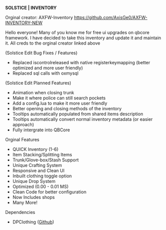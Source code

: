 **SOLSTICE | INVENTORY**

Orginal creator: AXFW-Inventory https://github.com/AxisGe0/AXFW-INVENTORY-NEW

Hello everyone! Many of you know me for free ui upgrades on qbcore framework. I have decided to take this inventory and update it and maintain it. All creds to the orginal creator linked above

(Solstice Edit Bug Fixes / Features)
* Replaced iscontrolreleased with native registerkeymapping (better optimized and more user friendly)
* Replaced sql calls with oxmysql

(Solstice Edit Planned Features)
* Animation when closing trunk
* Make it where police can still search pockets
* Add a config.lua to make it more user friendly
* Better opening and closing methods of the inventory
* Tooltips automatically populated from shared items description
* Tooltips automatically convert normal inventory metadata (or easier approach)
* Fully intergrate into QBCore

Orginal Features

* QUICK Inventory (1-6)
* Item Stacking/Splitting Items 
* Trunk/Glove-box/Stash Support
* Unique Crafting System
* Responsive and Clean UI
* Inbuilt clothing toggle option
* Unique Drop System
* Optimized (0.00 - 0.01 MS)
* Clean Code for better configuration
* Now Includes shops
* Many More!


Dependencies

* DPClothing (<a href="https://github.com/andristum/dpclothing">Github</a>)
